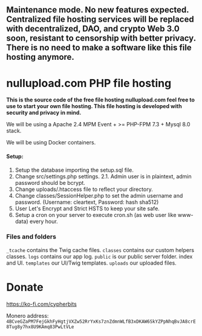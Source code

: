 ## Maintenance mode. No new features expected. Centralized file hosting services will be replaced with decentralized, DAO, and crypto Web 3.0 soon, resistant to censorship with better privacy. There is no need to make a software like this file hosting anymore.

# nullupload.com PHP file hosting

**This is the source code of the free file hosting nullupload.com feel free to use to start your own file hosting. 
This file hosting is developed with security and privacy in mind.**

We will be using a Apache 2.4 MPM Event + >= PHP-FPM 7.3 + Mysql 8.0 stack.

We will be using Docker containers.

#### Setup:

1. Setup the database importing the setup.sql file.
2. Change src/settings.php settings.
2.1. Admin user is in plaintext, admin password should be bcrypt.
3. Change uploads/.htaccess file to reflect your directory.
4. Change classes/SessionHelper.php to set the admin username and password. (Username: cleartext, Password: hash sha512)
5. User Let's Encrypt and Strict HSTS to keep your site safe.
6. Setup a cron on your server to execute cron.sh (as web user like www-data) every hour.

### Files and folders
`_tcache` contains the Twig cache files.
`classes` contains our custom helpers classes.
`logs` contains our app log.
`public` is our public server folder. index and UI.
`templates` our UI/Twig templates.
`uploads` our uploaded files.

# Donate
https://ko-fi.com/cypherbits

Monero address:
`4BCveGZaPM7FejGkhFyHgtjVXZw52RrYxKs7znZdmnWLfB3xDKAW6SkYZPpNhqBvJA8crE8Tug8y7hx8U9KAmq83PwLtVLe`